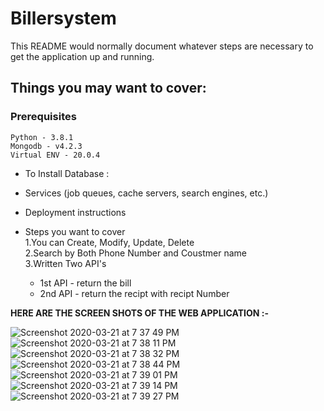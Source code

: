 # Billersystem

This README would normally document whatever steps are necessary to get the
application up and running.

## Things you may want to cover:</br>

### Prerequisites </br>
  ```
  Python - 3.8.1   
  Mongodb - v4.2.3
  Virtual ENV - 20.0.4
  ```
* To Install Database :

* Services (job queues, cache servers, search engines, etc.)

* Deployment instructions

* Steps you want to cover </br>
 1.You can Create, Modify, Update, Delete </br>
 2.Search by Both Phone Number and Coustmer name</br>
 3.Written Two API's</br>
   * 1st API - return the bill </br>
   * 2nd API - return the recipt with recipt Number</br> 
 
 
 
 **HERE ARE THE SCREEN SHOTS OF THE WEB APPLICATION :-** 
 
 ![Screenshot 2020-03-21 at 7 37 49 PM](https://user-images.githubusercontent.com/13889409/77229034-65d40a80-6bb1-11ea-9809-a61c64c7adea.png)
![Screenshot 2020-03-21 at 7 38 11 PM](https://user-images.githubusercontent.com/13889409/77229038-68cefb00-6bb1-11ea-954e-5be6b274be2d.png)
![Screenshot 2020-03-21 at 7 38 32 PM](https://user-images.githubusercontent.com/13889409/77229040-6b315500-6bb1-11ea-8db3-4d02244d3707.png)
![Screenshot 2020-03-21 at 7 38 44 PM](https://user-images.githubusercontent.com/13889409/77229041-6d93af00-6bb1-11ea-8ecf-7c692c29308c.png)
![Screenshot 2020-03-21 at 7 39 01 PM](https://user-images.githubusercontent.com/13889409/77229046-6f5d7280-6bb1-11ea-8461-ecabf2b1245b.png)
![Screenshot 2020-03-21 at 7 39 14 PM](https://user-images.githubusercontent.com/13889409/77229053-71bfcc80-6bb1-11ea-9034-af819b3db587.png)
![Screenshot 2020-03-21 at 7 39 27 PM](https://user-images.githubusercontent.com/13889409/77229057-73899000-6bb1-11ea-8ce1-b2d8aa316a1f.png)

